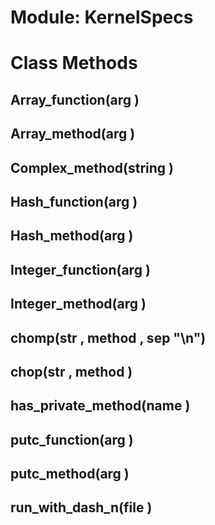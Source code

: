 # Module: KernelSpecs
    



# Class Methods
## Array_function(arg ) [](#method-c-Array_function)
## Array_method(arg ) [](#method-c-Array_method)
## Complex_method(string ) [](#method-c-Complex_method)
## Hash_function(arg ) [](#method-c-Hash_function)
## Hash_method(arg ) [](#method-c-Hash_method)
## Integer_function(arg ) [](#method-c-Integer_function)
## Integer_method(arg ) [](#method-c-Integer_method)
## chomp(str , method , sep "\n") [](#method-c-chomp)
## chop(str , method ) [](#method-c-chop)
## has_private_method(name ) [](#method-c-has_private_method)
## putc_function(arg ) [](#method-c-putc_function)
## putc_method(arg ) [](#method-c-putc_method)
## run_with_dash_n(file ) [](#method-c-run_with_dash_n)

